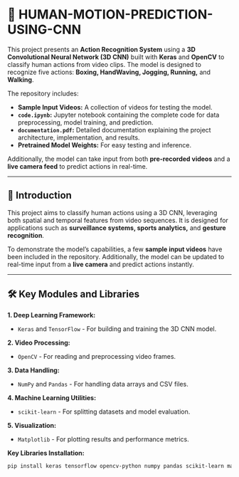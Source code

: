 # 🎥 HUMAN-MOTION-PREDICTION-USING-CNN

This project presents an **Action Recognition System** using a **3D Convolutional Neural Network (3D CNN)** built with **Keras** and **OpenCV** to classify human actions from video clips. The model is designed to recognize five actions: **Boxing, HandWaving, Jogging, Running,** and **Walking**. 

The repository includes:
- **Sample Input Videos:** A collection of videos for testing the model.
- **`code.ipynb`:** Jupyter notebook containing the complete code for data preprocessing, model training, and prediction.
- **`documentation.pdf`:** Detailed documentation explaining the project architecture, implementation, and results.
- **Pretrained Model Weights:** For easy testing and inference.

Additionally, the model can take input from both **pre-recorded videos** and a **live camera feed** to predict actions in real-time.

---

## 📌 Introduction

This project aims to classify human actions using a 3D CNN, leveraging both spatial and temporal features from video sequences. It is designed for applications such as **surveillance systems, sports analytics,** and **gesture recognition**.

To demonstrate the model’s capabilities, a few **sample input videos** have been included in the repository. Additionally, the model can be updated to real-time input from a **live camera** and predict actions instantly.

---

## 🛠 Key Modules and Libraries

**1. Deep Learning Framework:**
- `Keras` and `TensorFlow` - For building and training the 3D CNN model.

**2. Video Processing:**
- `OpenCV` - For reading and preprocessing video frames.

**3. Data Handling:**
- `NumPy` and `Pandas` - For handling data arrays and CSV files.

**4. Machine Learning Utilities:**
- `scikit-learn` - For splitting datasets and model evaluation.

**5. Visualization:**
- `Matplotlib` - For plotting results and performance metrics.

**Key Libraries Installation:**

```bash
pip install keras tensorflow opencv-python numpy pandas scikit-learn matplotlib
